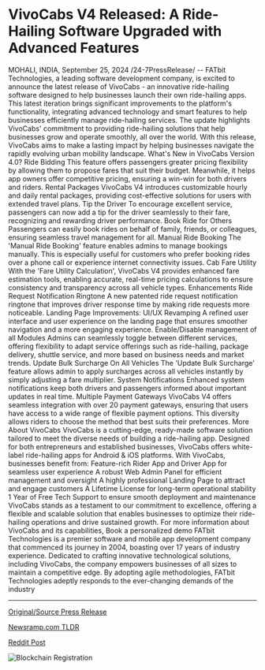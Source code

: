 # VivoCabs V4 Released: A Ride-Hailing Software Upgraded with Advanced Features

MOHALI, INDIA, September 25, 2024 /24-7PressRelease/ -- FATbit Technologies, a leading software development company, is excited to announce the latest release of VivoCabs - an innovative ride-hailing software designed to help businesses launch their own ride-hailing apps. This latest iteration brings significant improvements to the platform's functionality, integrating advanced technology and smart features to help businesses efficiently manage ride-hailing services. The update highlights VivoCabs' commitment to providing ride-hailing solutions that help businesses grow and operate smoothly, all over the world.  With this release, VivoCabs aims to make a lasting impact by helping businesses navigate the rapidly evolving urban mobility landscape.  What's New in VivoCabs Version 4.0?  Ride Bidding This feature offers passengers greater pricing flexibility by allowing them to propose fares that suit their budget. Meanwhile, it helps app owners offer competitive pricing, ensuring a win-win for both drivers and riders.   Rental Packages VivoCabs V4 introduces customizable hourly and daily rental packages, providing cost-effective solutions for users with extended travel plans.  Tip the Driver To encourage excellent service, passengers can now add a tip for the driver seamlessly to their fare, recognizing and rewarding driver performance.   Book Ride for Others Passengers can easily book rides on behalf of family, friends, or colleagues, ensuring seamless travel management for all.  Manual Ride Booking  The 'Manual Ride Booking' feature enables admins to manage bookings manually. This is especially useful for customers who prefer booking rides over a phone call or experience internet connectivity issues.  Cab Fare Utility With the 'Fare Utility Calculation', VivoCabs V4 provides enhanced fare estimation tools, enabling accurate, real-time pricing calculations to ensure consistency and transparency across all vehicle types.  Enhancements  Ride Request Notification Ringtone A new patented ride request notification ringtone that improves driver response time by making ride requests more noticeable.  Landing Page Improvements: UI/UX Revamping A refined user interface and user experience on the landing page that ensures smoother navigation and a more engaging experience.   Enable/Disable management of all Modules Admins can seamlessly toggle between different services, offering flexibility to adapt service offerings such as ride-hailing, package delivery, shuttle service, and more based on business needs and market trends.  Update Bulk Surcharge On All Vehicles  The 'Update Bulk Surcharge' feature allows admin to apply surcharges across all vehicles instantly by simply adjusting a fare multiplier.  System Notifications Enhanced system notifications keep both drivers and passengers informed about important updates in real time.  Multiple Payment Gateways VivoCabs V4 offers seamless integration with over 20 payment gateways, ensuring that users have access to a wide range of flexible payment options. This diversity allows riders to choose the method that best suits their preferences.  More About VivoCabs  VivoCabs is a cutting-edge, ready-made software solution tailored to meet the diverse needs of building a ride-hailing app. Designed for both entrepreneurs and established businesses, VivoCabs offers white-label ride-hailing apps for Android & iOS platforms.  With VivoCabs, businesses benefit from:  Feature-rich Rider App and Driver App for seamless user experience A robust Web Admin Panel for efficient management and oversight A highly professional Landing Page to attract and engage customers A Lifetime License for long-term operational stability 1 Year of Free Tech Support to ensure smooth deployment and maintenance  VivoCabs stands as a testament to our commitment to excellence, offering a flexible and scalable solution that enables businesses to optimize their ride-hailing operations and drive sustained growth.  For more information about VivoCabs and its capabilities, Book a personalized demo  FATbit Technologies is a premier software and mobile app development company that commenced its journey in 2004, boasting over 17 years of industry experience. Dedicated to crafting innovative technological solutions, including VivoCabs, the company empowers businesses of all sizes to maintain a competitive edge. By adopting agile methodologies, FATbit Technologies adeptly responds to the ever-changing demands of the industry 

---

[Original/Source Press Release](https://www.24-7pressrelease.com/press-release/514614/vivocabs-v4-released-a-ride-hailing-software-upgraded-with-advanced-features)
                    

[Newsramp.com TLDR](None) 



[Reddit Post](https://www.reddit.com/r/technology_press/comments/1foykik/fatbit_technologies_unveils_new_features_in/) 



![Blockchain Registration](https://cdn.newsramp.app/24-7PressRelease/qrcode/249/25/rubywyvj.webp)